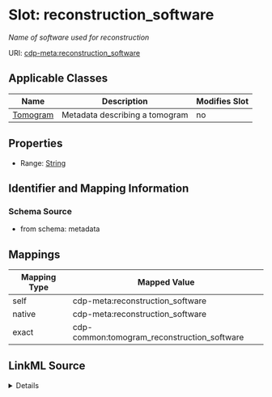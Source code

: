 

# Slot: reconstruction_software


_Name of software used for reconstruction_



URI: [cdp-meta:reconstruction_software](metadatareconstruction_software)



<!-- no inheritance hierarchy -->





## Applicable Classes

| Name | Description | Modifies Slot |
| --- | --- | --- |
| [Tomogram](Tomogram.md) | Metadata describing a tomogram |  no  |







## Properties

* Range: [String](String.md)





## Identifier and Mapping Information







### Schema Source


* from schema: metadata




## Mappings

| Mapping Type | Mapped Value |
| ---  | ---  |
| self | cdp-meta:reconstruction_software |
| native | cdp-meta:reconstruction_software |
| exact | cdp-common:tomogram_reconstruction_software |




## LinkML Source

<details>
```yaml
name: reconstruction_software
description: Name of software used for reconstruction
from_schema: metadata
exact_mappings:
- cdp-common:tomogram_reconstruction_software
rank: 1000
alias: reconstruction_software
owner: Tomogram
domain_of:
- Tomogram
range: string
inlined: true
inlined_as_list: true

```
</details>